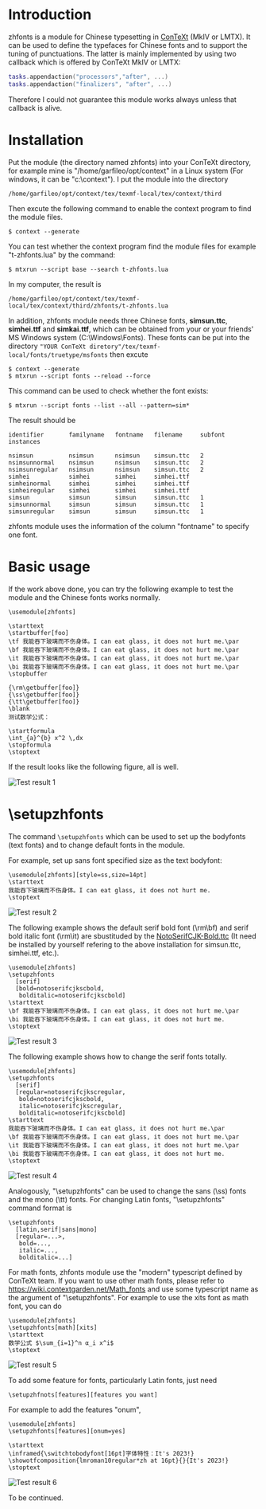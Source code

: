 # Introduction

zhfonts is a module for Chinese typesetting in [ConTeXt](https://wiki.contextgarden.net/Installation) (MkIV or LMTX). It can be used to define the typefaces for Chinese fonts and to support the tuning of punctuations. The latter is mainly implemented by using two callback which is offered by ConTeXt MkIV or LMTX:

```lua
tasks.appendaction("processors","after", ...)
tasks.appendaction("finalizers", "after", ...)
```

Therefore I could not guarantee this module works always unless that callback is alive.

# Installation

Put the module (the directory named zhfonts) into your ConTeXt directory, for example mine is "/home/garfileo/opt/context" in a Linux system (For windows, it can be "c:\context"). I put the module into the directory

```plain
/home/garfileo/opt/context/tex/texmf-local/tex/context/third
```

Then excute the following command to enable the context program to find the module files.

```console
$ context --generate
```

You can test whether the context program find the module files for example "t-zhfonts.lua" by the command:

```console
$ mtxrun --script base --search t-zhfonts.lua
```

In my computer, the result is

```
/home/garfileo/opt/context/tex/texmf-local/tex/context/third/zhfonts/t-zhfonts.lua
```

In addition, zhfonts module needs three Chinese fonts, **simsun.ttc**, **simhei.ttf** and **simkai.ttf**, which can be obtained from your or your friends' MS Windows system (C:\Windows\Fonts). These fonts can be put into the directory `"YOUR ConTeXt diretory"/tex/texmf-local/fonts/truetype/msfonts` then excute

```console
$ context --generate
$ mtxrun --script fonts --reload --force
```

This command can be used to check whether the font exists:

```console
$ mtxrun --script fonts --list --all --pattern=sim*
```

The result should be

```plain
identifier       familyname   fontname   filename     subfont   instances

nsimsun          nsimsun      nsimsun    simsun.ttc   2
nsimsunnormal    nsimsun      nsimsun    simsun.ttc   2
nsimsunregular   nsimsun      nsimsun    simsun.ttc   2
simhei           simhei       simhei     simhei.ttf
simheinormal     simhei       simhei     simhei.ttf
simheiregular    simhei       simhei     simhei.ttf
simsun           simsun       simsun     simsun.ttc   1
simsunnormal     simsun       simsun     simsun.ttc   1
simsunregular    simsun       simsun     simsun.ttc   1
```

zhfonts module uses the information of the column "fontname" to specify one font.

# Basic usage

If the work above done, you can try the following example to test the module and the Chinese fonts works normally.

```TeX
\usemodule[zhfonts]

\starttext
\startbuffer[foo]
\tf 我能吞下玻璃而不伤身体。I can eat glass, it does not hurt me.\par
\bf 我能吞下玻璃而不伤身体。I can eat glass, it does not hurt me.\par
\it 我能吞下玻璃而不伤身体。I can eat glass, it does not hurt me.\par
\bi 我能吞下玻璃而不伤身体。I can eat glass, it does not hurt me.\par
\stopbuffer

{\rm\getbuffer[foo]}
{\ss\getbuffer[foo]}
{\tt\getbuffer[foo]}
\blank
测试数学公式：

\startformula
\int_{a}^{b} x^2 \,dx
\stopformula
\stoptext
```

If the result looks like the following figure, all is well.

![Test result 1](test/test-1.png)

# \setupzhfonts

The command `\setupzhfonts` which can be used to set up the bodyfonts (text fonts) and to change default fonts in the module.

For example, set up sans font specified size as the text bodyfont:

```TeX
\usemodule[zhfonts][style=ss,size=14pt]
\starttext
我能吞下玻璃而不伤身体。I can eat glass, it does not hurt me.
\stoptext
```

![Test result 2](test/test-2.png)

The following example shows the default serif bold font (\rm\bf) and serif bold italic font (\rm\it) are sbustituded by the [NotoSerifCJK-Bold.ttc](https://github.com/notofonts/noto-cjk/tree/main/Serif/OTC) (It need be installed by yourself refering to the above installation for simsun.ttc, simhei.ttf, etc.).

```TeX
\usemodule[zhfonts]
\setupzhfonts
  [serif]
  [bold=notoserifcjkscbold,
   bolditalic=notoserifcjkscbold]
\starttext
\bf 我能吞下玻璃而不伤身体。I can eat glass, it does not hurt me.\par
\bi 我能吞下玻璃而不伤身体。I can eat glass, it does not hurt me.
\stoptext
```

![Test result 3](test/test-3.png)

The following example shows how to change the serif fonts totally.

```TeX
\usemodule[zhfonts]
\setupzhfonts
  [serif]
  [regular=notoserifcjkscregular,
   bold=notoserifcjkscbold,
   italic=notoserifcjkscregular,
   bolditalic=notoserifcjkscbold]
\starttext
我能吞下玻璃而不伤身体。I can eat glass, it does not hurt me.\par
\bf 我能吞下玻璃而不伤身体。I can eat glass, it does not hurt me.\par
\it 我能吞下玻璃而不伤身体。I can eat glass, it does not hurt me.\par
\bi 我能吞下玻璃而不伤身体。I can eat glass, it does not hurt me.
\stoptext
```
![Test result 4](test/test-4.png)


Analogously, "\setupzhfonts" can be used to change the sans (\ss) fonts and the mono (\tt) fonts. For changing Latin fonts, "\setupzhfonts" command format is

```TeX
\setupzhfonts
  [latin,serif|sans|mono]
  [regular=...>,
   bold=...,
   italic=...,
   bolditalic=...]
```

For math fonts, zhfonts module use the "modern" typescript defined by ConTeXt team. If you want to use other math fonts, please refer to https://wiki.contextgarden.net/Math_fonts and use some typescript name as the argument of "\setupzhfonts". For example to use the xits font as math font, you can do

```TeX
\usemodule[zhfonts]
\setupzhfonts[math][xits]
\starttext
数学公式 $\sum_{i=1}^n α_i x^i$
\stoptext
```
![Test result 5](test/test-5.png)

To add some feature for fonts, particularly Latin fonts, just need

```TeX
\setupzhfnots[features][features you want]
```

For example to add the features "onum", 

```TeX
\usemodule[zhfonts]
\setupzhfonts[features][onum=yes]

\starttext
\inframed{\switchtobodyfont[16pt]字体特性：It's 2023!}
\showotfcomposition{lmroman10regular*zh at 16pt}{}{It's 2023!}
\stoptext
```
![Test result 6](test/test-6.png)


To be continued.
